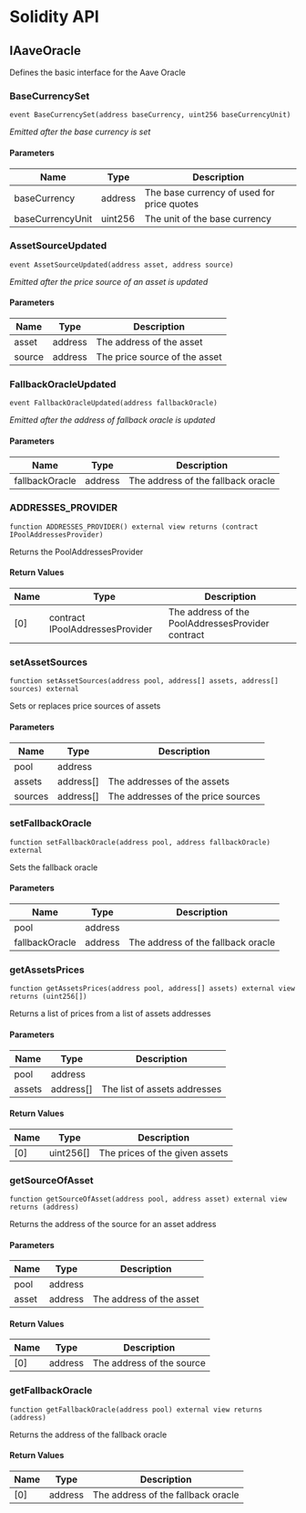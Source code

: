 # Solidity API

## IAaveOracle

Defines the basic interface for the Aave Oracle

### BaseCurrencySet

```solidity
event BaseCurrencySet(address baseCurrency, uint256 baseCurrencyUnit)
```

_Emitted after the base currency is set_

#### Parameters

| Name | Type | Description |
| ---- | ---- | ----------- |
| baseCurrency | address | The base currency of used for price quotes |
| baseCurrencyUnit | uint256 | The unit of the base currency |

### AssetSourceUpdated

```solidity
event AssetSourceUpdated(address asset, address source)
```

_Emitted after the price source of an asset is updated_

#### Parameters

| Name | Type | Description |
| ---- | ---- | ----------- |
| asset | address | The address of the asset |
| source | address | The price source of the asset |

### FallbackOracleUpdated

```solidity
event FallbackOracleUpdated(address fallbackOracle)
```

_Emitted after the address of fallback oracle is updated_

#### Parameters

| Name | Type | Description |
| ---- | ---- | ----------- |
| fallbackOracle | address | The address of the fallback oracle |

### ADDRESSES_PROVIDER

```solidity
function ADDRESSES_PROVIDER() external view returns (contract IPoolAddressesProvider)
```

Returns the PoolAddressesProvider

#### Return Values

| Name | Type | Description |
| ---- | ---- | ----------- |
| [0] | contract IPoolAddressesProvider | The address of the PoolAddressesProvider contract |

### setAssetSources

```solidity
function setAssetSources(address pool, address[] assets, address[] sources) external
```

Sets or replaces price sources of assets

#### Parameters

| Name | Type | Description |
| ---- | ---- | ----------- |
| pool | address |  |
| assets | address[] | The addresses of the assets |
| sources | address[] | The addresses of the price sources |

### setFallbackOracle

```solidity
function setFallbackOracle(address pool, address fallbackOracle) external
```

Sets the fallback oracle

#### Parameters

| Name | Type | Description |
| ---- | ---- | ----------- |
| pool | address |  |
| fallbackOracle | address | The address of the fallback oracle |

### getAssetsPrices

```solidity
function getAssetsPrices(address pool, address[] assets) external view returns (uint256[])
```

Returns a list of prices from a list of assets addresses

#### Parameters

| Name | Type | Description |
| ---- | ---- | ----------- |
| pool | address |  |
| assets | address[] | The list of assets addresses |

#### Return Values

| Name | Type | Description |
| ---- | ---- | ----------- |
| [0] | uint256[] | The prices of the given assets |

### getSourceOfAsset

```solidity
function getSourceOfAsset(address pool, address asset) external view returns (address)
```

Returns the address of the source for an asset address

#### Parameters

| Name | Type | Description |
| ---- | ---- | ----------- |
| pool | address |  |
| asset | address | The address of the asset |

#### Return Values

| Name | Type | Description |
| ---- | ---- | ----------- |
| [0] | address | The address of the source |

### getFallbackOracle

```solidity
function getFallbackOracle(address pool) external view returns (address)
```

Returns the address of the fallback oracle

#### Return Values

| Name | Type | Description |
| ---- | ---- | ----------- |
| [0] | address | The address of the fallback oracle |

